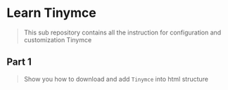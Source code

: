 # Learn Tinymce
> This sub repository contains all the instruction for configuration and customization Tinymce

## Part 1
> Show you how to download and add `Tinymce` into html structure
